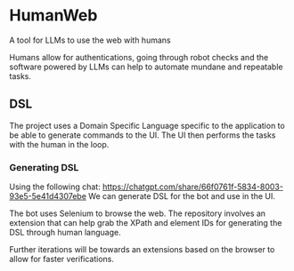 # HumanWeb
A tool for LLMs to use the web with humans

Humans allow for authentications, going through robot checks and the software powered by LLMs can help to automate mundane and repeatable tasks.

## DSL

The project uses a Domain Specific Language specific to the application to be able to generate commands to the UI. 
The UI then performs the tasks with the human in the loop. 

### Generating DSL
Using the following chat: https://chatgpt.com/share/66f0761f-5834-8003-93e5-5e41d4307ebe
We can generate DSL for the bot and use in the UI. 

The bot uses Selenium to browse the web. The repository involves an extension that can help grab the XPath and element IDs for generating the DSL through human language. 

Further iterations will be towards an extensions based on the browser to allow for faster verifications. 